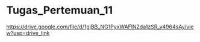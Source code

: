 # Tugas_Pertemuan_11
https://drive.google.com/file/d/1gjBB_NG1PyxWAFlN2da1zSR_y4964sAy/view?usp=drive_link
